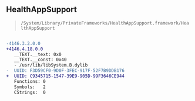 ## HealthAppSupport

> `/System/Library/PrivateFrameworks/HealthAppSupport.framework/HealthAppSupport`

```diff

-4146.3.2.0.0
+4146.4.18.0.0
   __TEXT.__text: 0x0
   __TEXT.__const: 0x40
   - /usr/lib/libSystem.B.dylib
-  UUID: F3D59CF0-9D0F-3FEC-917F-52F7B9DDB176
+  UUID: C9345715-1547-39E9-905D-99F3646CE944
   Functions: 0
   Symbols:   2
   CStrings:  0

```

